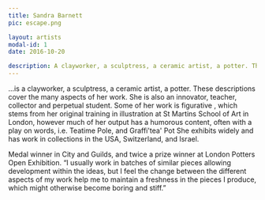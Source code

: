 ```yaml
---
title: Sandra Barnett
pic: escape.png

layout: artists
modal-id: 1
date: 2016-10-20

description: A clayworker, a sculptress, a ceramic artist, a potter. These descriptions cover the many aspects of her work. She is also an innovator, teacher, collector and perpetual student. Some of her work is figurative , which stems from her original training in illustration at St Martins School of Art in London, however much of her output has a humorous content, often with a play on words, i.e. Teatime Pole, and Graffi'tea' Pot She exhibits widely and has work in collections in the USA, Switzerland, and Israel.
---
```

...is a clayworker, a sculptress, a ceramic artist, a potter. These descriptions cover the many aspects of her work. She is also an innovator, teacher, collector and perpetual student. Some of her work is figurative , which stems from her original training in illustration at St Martins School of Art in London, however much of her output has a humorous content, often with a play on words, i.e. Teatime Pole, and Graffi'tea' Pot She exhibits widely and has work in collections in the USA, Switzerland, and Israel.

Medal winner in City and Guilds, and twice a prize winner at London Potters Open Exhibition. “I usually work in batches of similar pieces allowing development within the ideas, but I feel the change between the different aspects of my work help me to maintain a freshness in the pieces I produce, which might otherwise become boring and stiff.”
